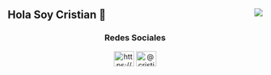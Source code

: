## Hola Soy Cristian 👋                  <img align="right" src="https://visitor-badge.laobi.icu/badge?page_id=Loboxos">
 
 <h3 align="center">Redes Sociales</h3>
<p align="center">
<a href="https://www.facebook.com/Cristian-Villa/100045562684295/" target="blank"><img align="center" src="https://raw.githubusercontent.com/rahuldkjain/github-profile-readme-generator/master/src/images/icons/Social/facebook.svg" alt="https://www.facebook.com/people/Cristian-Villa/100045562684295/" height="30" width="40" /></a>
<a href="https://www.instagram.com/cristianvilla._.15/?hl=es-la" target="blank"><img align="center" src="https://raw.githubusercontent.com/rahuldkjain/github-profile-readme-generator/master/src/images/icons/Social/instagram.svg" alt="@cristianvilla._.15" height="30" width="40" /></a>

</p>
<!--
**Loboxos/Loboxos** is a ✨ _special_ ✨ repository because its `README.md` (this file) appears on your GitHub profile.

Here are some ideas to get you started:

- 🔭 I’m currently working on ...
- 🌱 I’m currently learning ...
- 👯 I’m looking to collaborate on ...
- 🤔 I’m looking for help with ...
- 💬 Ask me about ...
- 📫 How to reach me: ...
- 😄 Pronouns: ...
- ⚡ Fun fact: ...
-->
